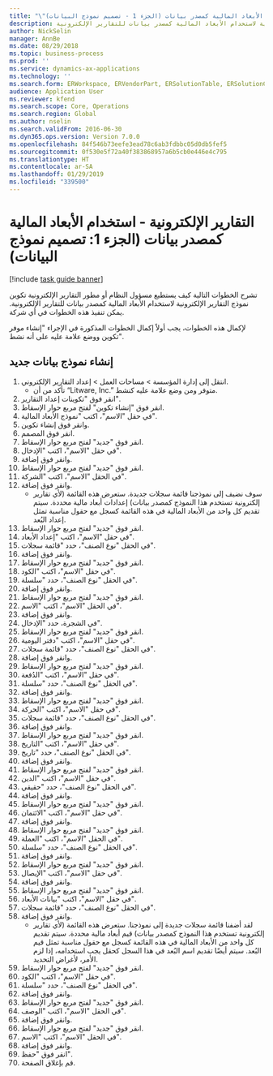 ```yaml
---
title: "\"التقارير الإلكترونية - استخدام الأبعاد المالية كمصدر بيانات (الجزء 1 - تصميم نموذج البيانات)"
description: تشرح الخطوات التالية كيف يستطيع مسؤول النظام أو مطور التقارير الإلكترونية تكوين نموذج التقارير الإلكترونية لاستخدام الأبعاد المالية كمصدر بيانات للتقارير الإلكترونية.
author: NickSelin
manager: AnnBe
ms.date: 08/29/2018
ms.topic: business-process
ms.prod: ''
ms.service: dynamics-ax-applications
ms.technology: ''
ms.search.form: ERWorkspace, ERVendorPart, ERSolutionTable, ERSolutionCreateDropDialog, ERDataModelDesigner, ERDataModelContentsItemCreationDialog
audience: Application User
ms.reviewer: kfend
ms.search.scope: Core, Operations
ms.search.region: Global
ms.author: nselin
ms.search.validFrom: 2016-06-30
ms.dyn365.ops.version: Version 7.0.0
ms.openlocfilehash: 84f546b73eefe3ead78c6ab3fdbbc05d0db5fef5
ms.sourcegitcommit: 0f530e5f72a40f383868957a6b5cb0e446e4c795
ms.translationtype: HT
ms.contentlocale: ar-SA
ms.lasthandoff: 01/29/2019
ms.locfileid: "339500"
---
```

# <a name="er-use-financial-dimensions-as-a-data-source-part-1-design-data-model"></a>التقارير الإلكترونية - استخدام الأبعاد المالية كمصدر بيانات (الجزء 1: تصميم نموذج البيانات)

[!include [task guide banner](../../includes/task-guide-banner.md)]

تشرح الخطوات التالية كيف يستطيع مسؤول النظام أو مطور التقارير الإلكترونية تكوين نموذج التقارير الإلكترونية لاستخدام الأبعاد المالية كمصدر بيانات للتقارير الإلكترونية. يمكن تنفيذ هذه الخطوات في أي شركة.

لإكمال هذه الخطوات، يجب أولاً إكمال الخطوات المذكورة في الإجراء "إنشاء موفر تكوين ووضع علامة عليه على أنه نشط".


## <a name="create-a-new-data-model"></a>إنشاء نموذج بيانات جديد
1. انتقل إلى إدارة المؤسسة > مساحات العمل‬ > إعداد التقارير الإلكتروني‬.
    * تأكد من أن “Litware, Inc.” متوفر ومن وضع علامة عليه كنشط.  
2. انقر فوق "تكوينات إعداد التقارير‬".
3. انقر فوق "إنشاء تكوين" لفتح مربع حوار الإسقاط‬.
4. في حقل "الاسم"، اكتب "نموذج الأبعاد المالية".
5. وانقر فوق إنشاء تكوين.
6. انقر فوق المصمم.
7. انقر فوق "جديد" لفتح مربع حوار الإسقاط‬.
8. في حقل "الاسم"، اكتب "الإدخال".
9. وانقر فوق إضافة.
10. انقر فوق "جديد" لفتح مربع حوار الإسقاط‬.
11. في الحقل "الاسم"، اكتب "الشركة".
12. وانقر فوق إضافة.
    * سوف نضيف إلى نموذجنا قائمة سجلات جديدة. ستعرض هذه القائمة (لأي تقارير إلكترونية تستخدم هذا النموذج كمصدر بيانات) إعدادات أبعاد مالية محددة. سيتم تقديم كل واحد من الأبعاد المالية في هذه القائمة كسجل مع حقول مناسبة تمثل إعداد البُعد.  
13. انقر فوق "جديد" لفتح مربع حوار الإسقاط‬.
14. في حقل "الاسم"، اكتب "إعداد الأبعاد‬".
15. في الحقل "نوع الصنف"، حدد "قائمة سجلات".
16. وانقر فوق إضافة.
17. انقر فوق "جديد" لفتح مربع حوار الإسقاط‬.
18. في حقل "الاسم"، اكتب "الكود".
19. في الحقل "نوع الصنف"، حدد "سلسلة".
20. وانقر فوق إضافة.
21. انقر فوق "جديد" لفتح مربع حوار الإسقاط‬.
22. في الحقل "الاسم"، اكتب "الاسم".
23. وانقر فوق إضافة.
24. في الشجرة، حدد "الإدخال".
25. انقر فوق "جديد" لفتح مربع حوار الإسقاط‬.
26. في حقل "الاسم"، اكتب "دفتر اليومية".
27. في الحقل "نوع الصنف"، حدد "قائمة سجلات".
28. وانقر فوق إضافة.
29. انقر فوق "جديد" لفتح مربع حوار الإسقاط‬.
30. في حقل "الاسم"، اكتب "الدُفعة".
31. في الحقل "نوع الصنف"، حدد "سلسلة".
32. وانقر فوق إضافة.
33. انقر فوق "جديد" لفتح مربع حوار الإسقاط‬.
34. في حقل "الاسم"، اكتب "الحركة".
35. في الحقل "نوع الصنف"، حدد "قائمة سجلات".
36. وانقر فوق إضافة.
37. انقر فوق "جديد" لفتح مربع حوار الإسقاط‬.
38. في حقل "الاسم"، اكتب "التاريخ".
39. في الحقل "نوع الصنف"، حدد "تاريخ".
40. وانقر فوق إضافة.
41. انقر فوق "جديد" لفتح مربع حوار الإسقاط‬.
42. في حقل "الاسم"، اكتب "الدين".
43. في الحقل "نوع الصنف"، حدد "حقيقي".
44. وانقر فوق إضافة.
45. انقر فوق "جديد" لفتح مربع حوار الإسقاط‬.
46. في حقل "الاسم"، اكتب "الائتمان".
47. وانقر فوق إضافة.
48. انقر فوق "جديد" لفتح مربع حوار الإسقاط‬.
49. في الحقل "الاسم"، اكتب "العملة".
50. في الحقل "نوع الصنف"، حدد "سلسلة".
51. وانقر فوق إضافة.
52. انقر فوق "جديد" لفتح مربع حوار الإسقاط‬.
53. في حقل "الاسم"، اكتب "الإيصال".
54. وانقر فوق إضافة.
55. انقر فوق "جديد" لفتح مربع حوار الإسقاط‬.
56. في حقل "الاسم"، اكتب "بيانات الأبعاد‬".
57. في الحقل "نوع الصنف"، حدد "قائمة سجلات".
58. وانقر فوق إضافة.
    * لقد أضفنا قائمة سجلات جديدة إلى نموذجنا. ستعرض هذه القائمة (لأي تقارير إلكترونية تستخدم هذا النموذج كمصدر بيانات) قيم أبعاد مالية محددة. سيتم تقديم كل واحد من الأبعاد المالية في هذه القائمة كسجل مع حقول مناسبة تمثل قيم البُعد. سيتم أيضًا تقديم اسم البُعد في هذا السجل كحقل يجب استخدامه، إذا لزم الأمر، لأغراض التحديد.  
59. انقر فوق "جديد" لفتح مربع حوار الإسقاط‬.
60. في حقل "الاسم"، اكتب "الكود".
61. في الحقل "نوع الصنف"، حدد "سلسلة".
62. وانقر فوق إضافة.
63. انقر فوق "جديد" لفتح مربع حوار الإسقاط‬.
64. في الحقل "الاسم"، اكتب "الوصف".
65. وانقر فوق إضافة.
66. انقر فوق "جديد" لفتح مربع حوار الإسقاط‬.
67. في الحقل "الاسم"، اكتب "الاسم".
68. وانقر فوق إضافة.
69. انقر فوق "حفظ".
70. قم بإغلاق الصفحة.

